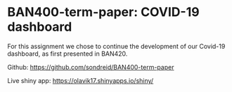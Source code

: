 # BAN400-term-paper: COVID-19 dashboard
For this assignment we chose to continue the development of our Covid-19 dashboard, as first presented in BAN420.







Github:
https://github.com/sondreid/BAN400-term-paper


Live shiny app:
https://olavik17.shinyapps.io/shiny/


